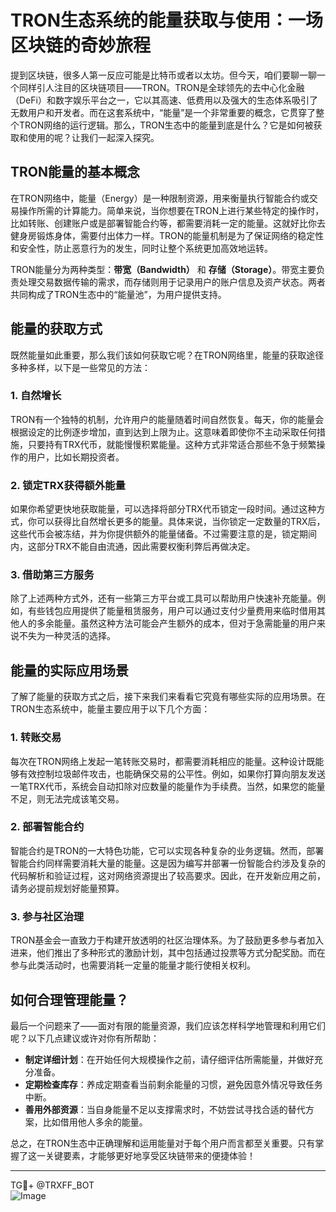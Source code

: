 # TRON生态系统的能量获取与使用：一场区块链的奇妙旅程

提到区块链，很多人第一反应可能是比特币或者以太坊。但今天，咱们要聊一聊一个同样引人注目的区块链项目——TRON。TRON是全球领先的去中心化金融（DeFi）和数字娱乐平台之一，它以其高速、低费用以及强大的生态体系吸引了无数用户和开发者。而在这套系统中，“能量”是一个非常重要的概念，它贯穿了整个TRON网络的运行逻辑。那么，TRON生态中的能量到底是什么？它是如何被获取和使用的呢？让我们一起深入探究。

## TRON能量的基本概念

在TRON网络中，能量（Energy）是一种限制资源，用来衡量执行智能合约或交易操作所需的计算能力。简单来说，当你想要在TRON上进行某些特定的操作时，比如转账、创建账户或是部署智能合约等，都需要消耗一定的能量。这就好比你去健身房锻炼身体，需要付出体力一样。TRON的能量机制是为了保证网络的稳定性和安全性，防止恶意行为的发生，同时让整个系统更加高效地运转。

TRON能量分为两种类型：**带宽（Bandwidth）** 和 **存储（Storage）**。带宽主要负责处理交易数据传输的需求，而存储则用于记录用户的账户信息及资产状态。两者共同构成了TRON生态中的“能量池”，为用户提供支持。

## 能量的获取方式

既然能量如此重要，那么我们该如何获取它呢？在TRON网络里，能量的获取途径多种多样，以下是一些常见的方法：

### 1. 自然增长
TRON有一个独特的机制，允许用户的能量随着时间自然恢复。每天，你的能量会根据设定的比例逐步增加，直到达到上限为止。这意味着即使你不主动采取任何措施，只要持有TRX代币，就能慢慢积累能量。这种方式非常适合那些不急于频繁操作的用户，比如长期投资者。

### 2. 锁定TRX获得额外能量
如果你希望更快地获取能量，可以选择将部分TRX代币锁定一段时间。通过这种方式，你可以获得比自然增长更多的能量。具体来说，当你锁定一定数量的TRX后，这些代币会被冻结，并为你提供额外的能量储备。不过需要注意的是，锁定期间内，这部分TRX不能自由流通，因此需要权衡利弊后再做决定。

### 3. 借助第三方服务
除了上述两种方式外，还有一些第三方平台或工具可以帮助用户快速补充能量。例如，有些钱包应用提供了能量租赁服务，用户可以通过支付少量费用来临时借用其他人的多余能量。虽然这种方法可能会产生额外的成本，但对于急需能量的用户来说不失为一种灵活的选择。

## 能量的实际应用场景

了解了能量的获取方式之后，接下来我们来看看它究竟有哪些实际的应用场景。在TRON生态系统中，能量主要应用于以下几个方面：

### 1. 转账交易
每次在TRON网络上发起一笔转账交易时，都需要消耗相应的能量。这种设计既能够有效控制垃圾邮件攻击，也能确保交易的公平性。例如，如果你打算向朋友发送一笔TRX代币，系统会自动扣除对应数量的能量作为手续费。当然，如果您的能量不足，则无法完成该笔交易。

### 2. 部署智能合约
智能合约是TRON的一大特色功能，它可以实现各种复杂的业务逻辑。然而，部署智能合约同样需要消耗大量的能量。这是因为编写并部署一份智能合约涉及复杂的代码解析和验证过程，这对网络资源提出了较高要求。因此，在开发新应用之前，请务必提前规划好能量预算。

### 3. 参与社区治理
TRON基金会一直致力于构建开放透明的社区治理体系。为了鼓励更多参与者加入进来，他们推出了多种形式的激励计划，其中包括通过投票等方式分配奖励。而在参与此类活动时，也需要消耗一定量的能量才能行使相关权利。

## 如何合理管理能量？

最后一个问题来了——面对有限的能量资源，我们应该怎样科学地管理和利用它们呢？以下几点建议或许对你有所帮助：

- **制定详细计划**：在开始任何大规模操作之前，请仔细评估所需能量，并做好充分准备。
- **定期检查库存**：养成定期查看当前剩余能量的习惯，避免因意外情况导致任务中断。
- **善用外部资源**：当自身能量不足以支撑需求时，不妨尝试寻找合适的替代方案，比如借用他人多余的能量。

总之，在TRON生态中正确理解和运用能量对于每个用户而言都至关重要。只有掌握了这一关键要素，才能够更好地享受区块链带来的便捷体验！

---

TG💪+ @TRXFF_BOT  
![Image](https://github.com/user-attachments/assets/a9ced9e0-a9b8-4136-8aef-a09665821e59)